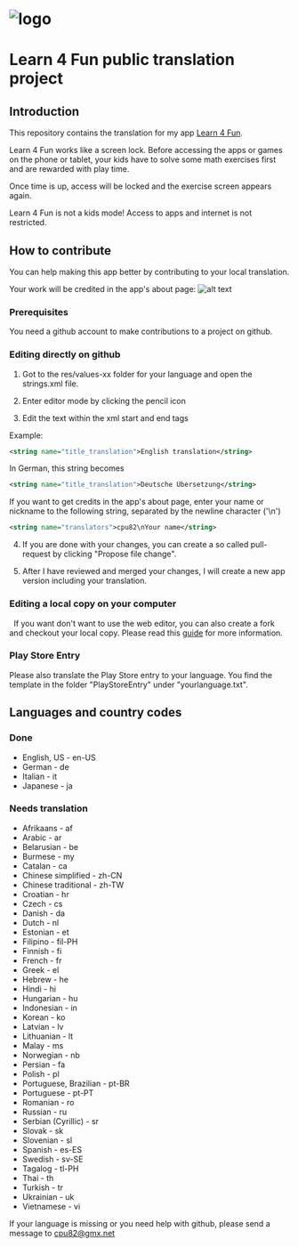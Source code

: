 # ![logo](http://i.imgur.com/1TnaivW.png)
# Learn 4 Fun public translation project

## Introduction

This repository contains the translation for my app [Learn 4 Fun](https://play.google.com/store/apps/details?id=com.cpu82.learn4fun).

Learn 4 Fun works like a screen lock. Before accessing the apps or games on the phone or tablet, your kids have to solve some math exercises first and are rewarded with play time.

Once time is up, access will be locked and the exercise screen appears again.


Learn 4 Fun is not a kids mode! Access to apps and internet is not restricted.


## How to contribute

You can help making this app better by contributing to your local translation.

Your work will be credited in the app's about page:
![alt text](http://imgur.com/9VIn4o6.png)

### Prerequisites

You need a github account to make contributions to a project on github.


### Editing directly on github

1. Got to the res/values-xx folder for your language and open the strings.xml file.

2. Enter editor mode by clicking the pencil icon

3. Edit the text within the xml start and end tags

Example:
```xml
<string name="title_translation">English translation</string>
```
In German, this string becomes
```xml
<string name="title_translation">Deutsche Übersetzung</string>
```
If you want to get credits in the app's about page, enter your name or nickname to the following string, separated by the newline character ('\n')
```xml
<string name="translators">cpu82\nYour name</string>
```

4. If you are done with your changes, you can create a so called pull-request by clicking "Propose file change".

5. After I have reviewed and merged your changes, I will create a new app version including your translation.

### Editing a local copy on your computer
 
If you want don't want to use the web editor, you can also create a fork and checkout your local copy.
Please read this [guide](https://guides.github.com/activities/forking/) for more information.

### Play Store Entry

Please also translate the Play Store entry to your language.
You find the template in the folder "PlayStoreEntry" under "yourlanguage.txt".

## Languages and country codes

### Done
* English, US - en-US
* German - de
* Italian - it
* Japanese - ja

### Needs translation
* Afrikaans - af
* Arabic - ar
* Belarusian - be
* Burmese - my
* Catalan - ca
* Chinese simplified - zh-CN
* Chinese traditional - zh-TW
* Croatian - hr
* Czech - cs
* Danish - da
* Dutch - nl
* Estonian - et
* Filipino - fil-PH
* Finnish - fi
* French - fr
* Greek - el
* Hebrew - he
* Hindi - hi
* Hungarian - hu
* Indonesian - in
* Korean - ko
* Latvian - lv
* Lithuanian - lt
* Malay - ms
* Norwegian - nb
* Persian - fa
* Polish - pl
* Portuguese, Brazilian - pt-BR
* Portuguese - pt-PT 
* Romanian - ro
* Russian - ru
* Serbian (Cyrillic) - sr
* Slovak - sk
* Slovenian - sl
* Spanish - es-ES
* Swedish - sv-SE
* Tagalog - tl-PH
* Thai - th
* Turkish - tr
* Ukrainian - uk
* Vietnamese - vi



If your language is missing or you need help with github, please send a message to cpu82@gmx.net
